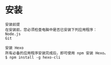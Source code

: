 # 安装
    安装前提
    在安装前，您必须检查电脑中是否已安装下列应用程序：
    Node.js
    Git

    安装 Hexo
    所有必备的应用程序安装完成后，即可使用 npm 安装 Hexo。
    $ npm install -g hexo-cli
